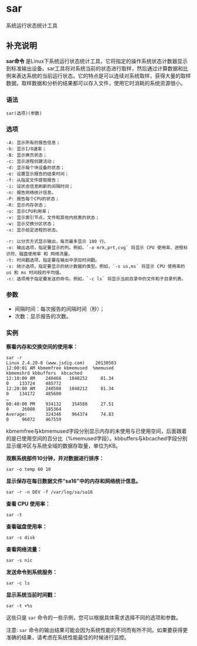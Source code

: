 sar
===

系统运行状态统计工具

## 补充说明

**sar命令** 是Linux下系统运行状态统计工具，它将指定的操作系统状态计数器显示到标准输出设备。sar工具将对系统当前的状态进行取样，然后通过计算数据和比例来表达系统的当前运行状态。它的特点是可以连续对系统取样，获得大量的取样数据。取样数据和分析的结果都可以存入文件，使用它时消耗的系统资源很小。

###  语法

```shell
sar(选项)(参数)
```

###  选项

```shell
-A: 显示所有的报告信息；
-b: 显示I/O速率；
-B: 显示换页状态；
-c: 显示进程创建活动；
-d: 显示每个块设备的状态；
-e: 设置显示报告的结束时间；
-f: 从指定文件提取报告；
-i: 设状态信息刷新的间隔时间；
-n: 报告网络统计信息。
-P: 报告每个CPU的状态；
-R: 显示内存状态；
-u: 显示CPU利用率；
-v: 显示索引节点，文件和其他内核表的状态；
-w: 显示交换分区状态；
-x: 显示给定进程的状态。
```

```shell
-r: 以分页方式显示输出，每页最多显示 100 行。  
-o: 输出选项，指定要显示的列。例如，`-o mrk,prt,cvg` 将显示 CPU 使用率、进程标识符、磁盘使用率 和 网络流量。  
-t: 时间戳选项，指定要在输出中添加时间戳。  
-s: 统计选项，指定要显示的统计数据的类型。例如，`-s us,ms` 将显示 CPU 使用率的 us 和 ms 时间段的平均值。  
-c: 选项用于指定要发送的命令。例如，`-c ls` 将显示当前目录中的文件和子目录列表。
```

###  参数

*   间隔时间：每次报告的间隔时间（秒）；
*   次数：显示报告的次数。

###  实例

**察看内存和交换空间的使用率：** 

```shell
sar -r
Linux 2.4.20-8 (www.jsdig.com)    20130503  
12:00:01 AM kbmemfree kbmemused  %memused 
kbmemshrd kbbuffers  kbcached  
12:10:00 AM    240468   1048252     81.34    
0    133724    485772  
12:20:00 AM    240508   1048212     81.34   
0    134172    485600  
…  
08:40:00 PM    934132    354588     27.51    
0     26080    185364  
Average:       324346    964374     74.83  
0     96072    467559 
```

kbmemfree与kbmemused字段分别显示内存的未使用与已使用空间，后面跟着的是已使用空间的百分比（%memused字段）。kbbuffers与kbcached字段分别显示缓冲区与系统全域的数据存取量，单位为KB。

**观察系统部件10分钟，并对数据进行排序：** 

```shell
sar -o temp 60 10
```

**显示保存在每日数据文件“sa16”中的内存和网络统计信息。**

```shell
sar -r -n DEV -f /var/log/sa/sa16
```

**查看 CPU 使用率：**

```shell
sar -t
```

**查看磁盘使用率：**

```shell
sar -s disk
```

**查看网络流量：**

```shell
sar -s nic
```

**发送命令到系统服务：**

```shell
sar -c ls
```

**显示系统当前时间戳：** 

```shell
sar -t +%s
```

这些只是 `sar` 命令的一些示例，您可以根据具体需求选择不同的选项和参数。

注意: `sar` 命令的输出结果可能会因为系统性能的不同而有所不同。如果要获得更准确的结果，请考虑在系统性能最佳的时候进行监控。
